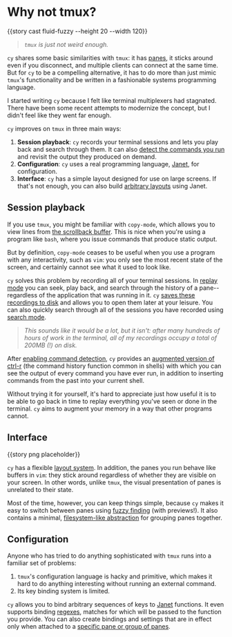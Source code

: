 # Why not tmux?

{{story cast fluid-fuzzy --height 20 --width 120}}

> _`tmux` is just not weird enough._

`cy` shares some basic similarities with `tmux`: it has [panes](/groups-and-panes.md#panes), it sticks around even if you disconnect, and multiple clients can connect at the same time. But for `cy` to be a compelling alternative, it has to do more than just mimic `tmux`'s functionality and be written in a fashionable systems programming language.

I started writing `cy` because I felt like terminal multiplexers had stagnated. There have been some recent attempts to modernize the concept, but I didn't feel like they went far enough.

`cy` improves on `tmux` in three main ways:

1. **Session playback**: `cy` records your terminal sessions and lets you play back and search through them. It can also [detect the commands you run](/command-history.md) and revisit the output they produced on demand.
1. **Configuration**: `cy` uses a real programming language, [Janet](https://janet-lang.org/), for configuration.
1. **Interface**: `cy` has a simple layout designed for use on large screens. If that's not enough, you can also build [arbitrary layouts](/layouts.md) using Janet.

## Session playback

If you use `tmux`, you might be familiar with `copy-mode`, which allows you to view lines from [the scrollback buffer](https://unix.stackexchange.com/q/145050). This is nice when you're using a program like `bash`, where you issue commands that produce static output.

But by definition, `copy-mode` ceases to be useful when you use a program with any interactivity, such as `vim`: you only see the most recent state of the screen, and certainly cannot see what it used to look like.

`cy` solves this problem by recording all of your terminal sessions. In [replay mode](/replay-mode.md) you can seek, play back, and search through the history of a pane--regardless of the application that was running in it. `cy` [saves these recordings to disk](/replay-mode.md#recording-to-disk) and allows you to open them later at your leisure. You can also quickly search through all of the sessions you have recorded using [search mode](/search-mode.md).

> _This sounds like it would be a lot, but it isn't: after many hundreds of hours of work in the terminal, all of my recordings occupy a total of 200MB (!) on disk._

After [enabling command detection](/command-history.md#installation), `cy` provides an [augmented version of ctrl-r](/command-history/ctrl+r.md) (the command history function common in shells) with which you can see the output of every command you have ever run, in addition to inserting commands from the past into your current shell.

Without trying it for yourself, it's hard to appreciate just how useful it is to be able to go back in time to replay everything you've seen or done in the terminal. `cy` aims to augment your memory in a way that other programs cannot.

## Interface

{{story png placeholder}}

`cy` has a flexible [layout system](/layouts.md). In addition, the panes you run behave like buffers in `vim`: they stick around regardless of whether they are visible on your screen. In other words, unlike `tmux`, the visual presentation of panes is unrelated to their state.

Most of the time, however, you can keep things simple, because `cy` makes it easy to switch between panes using [fuzzy finding](/user-input/fuzzy-finding.md) (with previews!). It also contains a minimal, [filesystem-like abstraction](/groups-and-panes.md) for grouping panes together.

## Configuration

Anyone who has tried to do anything sophisticated with `tmux` runs into a familiar set of problems:

1. `tmux`'s configuration language is hacky and primitive, which makes it hard to do anything interesting without running an external command.
2. Its key binding system is limited.

`cy` allows you to bind arbitrary sequences of keys to [Janet](https://janet-lang.org/) functions. It even supports binding [regexes](/keybindings.md#regexes), matches for which will be passed to the function you provide. You can also create bindings and settings that are in effect only when attached to a [specific pane or group of panes](/groups-and-panes.md#groups).
